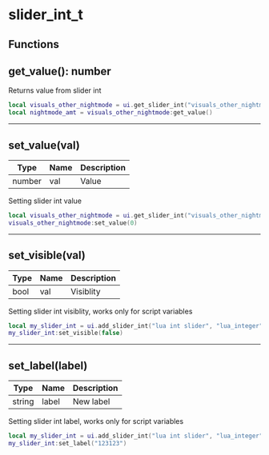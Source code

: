 # slider_int_t

## Functions

## **get_value()**: number

Returns value from slider int
```lua
local visuals_other_nightmode = ui.get_slider_int("visuals_other_nightmode")
local nightmode_amt = visuals_other_nightmode:get_value()
```
---

## **set_value(val)**
Type | Name | Description
------------ | ------------- | ------------
number | val | Value

Setting slider int value
```lua
local visuals_other_nightmode = ui.get_slider_int("visuals_other_nightmode")
visuals_other_nightmode:set_value(0)
```
---

## **set_visible(val)**
Type | Name | Description
------------ | ------------- | ------------
bool | val | Visiblity

Setting slider int visiblity, works only for script variables
```lua
local my_slider_int = ui.add_slider_int("lua int slider", "lua_integer", 0, 100, 50)
my_slider_int:set_visible(false)
```
---

## **set_label(label)**
Type | Name | Description
------------ | ------------- | ------------
string | label | New label

Setting slider int label, works only for script variables
```lua
local my_slider_int = ui.add_slider_int("lua int slider", "lua_integer", 0, 100, 50)
my_slider_int:set_label("123123")
```